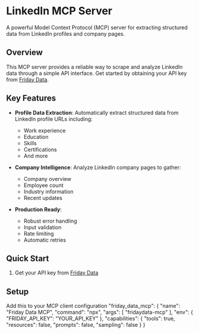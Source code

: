 # LinkedIn MCP Server

A powerful Model Context Protocol (MCP) server for extracting structured data from LinkedIn profiles and company pages.

## Overview

This MCP server provides a reliable way to scrape and analyze LinkedIn data through a simple API interface. Get started by obtaining your API key from [Friday Data](https://fridaydata.tech).

## Key Features

- **Profile Data Extraction**: Automatically extract structured data from LinkedIn profile URLs including:
  - Work experience
  - Education
  - Skills
  - Certifications
  - And more

- **Company Intelligence**: Analyze LinkedIn company pages to gather:
  - Company overview
  - Employee count
  - Industry information  
  - Recent updates

- **Production Ready**:
  - Robust error handling
  - Input validation
  - Rate limiting
  - Automatic retries

## Quick Start

1. Get your API key from [Friday Data](https://fridaydata.tech)

## Setup
Add this to your MCP client configuration
"friday_data_mcp": {
      "name": "Friday Data MCP", 
      "command": "npx",
      "args": [
        "fridaydata-mcp"
      ],
      "env": {
        "FRIDAY_API_KEY": "YOUR_API_KEY"
      },
      "capabilities": {
        "tools": true,
        "resources": false,
        "prompts": false,
        "sampling": false
      }
    }